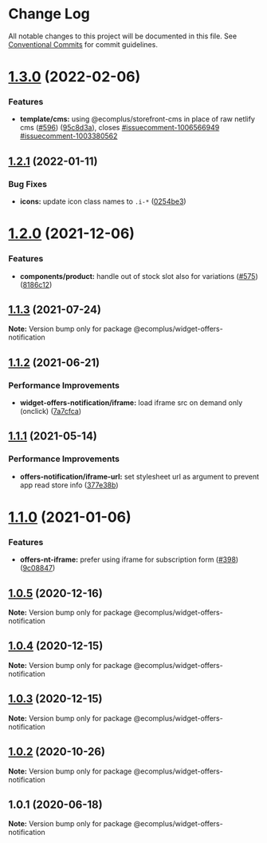 # Change Log

All notable changes to this project will be documented in this file.
See [Conventional Commits](https://conventionalcommits.org) for commit guidelines.

# [1.3.0](https://github.com/ecomplus/storefront/compare/@ecomplus/widget-offers-notification@1.2.1...@ecomplus/widget-offers-notification@1.3.0) (2022-02-06)


### Features

* **template/cms:** using @ecomplus/storefront-cms in place of raw netlify cms ([#596](https://github.com/ecomplus/storefront/issues/596)) ([95c8d3a](https://github.com/ecomplus/storefront/commit/95c8d3ab3f73b0b1dff0a1f5f45b5abfb6dddafa)), closes [#issuecomment-1006566949](https://github.com/ecomplus/storefront/issues/issuecomment-1006566949) [#issuecomment-1003380562](https://github.com/ecomplus/storefront/issues/issuecomment-1003380562)





## [1.2.1](https://github.com/ecomplus/storefront/compare/@ecomplus/widget-offers-notification@1.2.0...@ecomplus/widget-offers-notification@1.2.1) (2022-01-11)


### Bug Fixes

* **icons:** update icon class names to `.i-*` ([0254be3](https://github.com/ecomplus/storefront/commit/0254be314abfe62627135480089b7788ced43d34))





# [1.2.0](https://github.com/ecomplus/storefront/compare/@ecomplus/widget-offers-notification@1.1.3...@ecomplus/widget-offers-notification@1.2.0) (2021-12-06)


### Features

* **components/product:** handle out of stock slot also for variations ([#575](https://github.com/ecomplus/storefront/issues/575)) ([8186c12](https://github.com/ecomplus/storefront/commit/8186c1236f2075ade32b7b3ad8e6506ef465452a))






## [1.1.3](https://github.com/ecomplus/storefront/compare/@ecomplus/widget-offers-notification@1.1.2...@ecomplus/widget-offers-notification@1.1.3) (2021-07-24)

**Note:** Version bump only for package @ecomplus/widget-offers-notification






## [1.1.2](https://github.com/ecomplus/storefront/compare/@ecomplus/widget-offers-notification@1.1.1...@ecomplus/widget-offers-notification@1.1.2) (2021-06-21)


### Performance Improvements

* **widget-offers-notification/iframe:** load iframe src on demand only (onclick) ([7a7cfca](https://github.com/ecomplus/storefront/commit/7a7cfca4ef2fe59dae3cc827717a9de86b71177e))





## [1.1.1](https://github.com/ecomplus/storefront/compare/@ecomplus/widget-offers-notification@1.1.0...@ecomplus/widget-offers-notification@1.1.1) (2021-05-14)


### Performance Improvements

* **offers-notification/iframe-url:** set stylesheet url as argument to prevent app read store info ([377e38b](https://github.com/ecomplus/storefront/commit/377e38b829d3418ad0d4882388d889f95ce04c80))





# [1.1.0](https://github.com/ecomplus/storefront/compare/@ecomplus/widget-offers-notification@1.0.5...@ecomplus/widget-offers-notification@1.1.0) (2021-01-06)


### Features

* **offers-nt-iframe:** prefer using iframe for subscription form ([#398](https://github.com/ecomplus/storefront/issues/398)) ([9c08847](https://github.com/ecomplus/storefront/commit/9c088473898da9584b3348e322f2cce549f601a8))





## [1.0.5](https://github.com/ecomplus/storefront/compare/@ecomplus/widget-offers-notification@1.0.4...@ecomplus/widget-offers-notification@1.0.5) (2020-12-16)

**Note:** Version bump only for package @ecomplus/widget-offers-notification





## [1.0.4](https://github.com/ecomplus/storefront/compare/@ecomplus/widget-offers-notification@1.0.3...@ecomplus/widget-offers-notification@1.0.4) (2020-12-15)

**Note:** Version bump only for package @ecomplus/widget-offers-notification





## [1.0.3](https://github.com/ecomplus/storefront/compare/@ecomplus/widget-offers-notification@1.0.2...@ecomplus/widget-offers-notification@1.0.3) (2020-12-15)

**Note:** Version bump only for package @ecomplus/widget-offers-notification





## [1.0.2](https://github.com/ecomplus/storefront/compare/@ecomplus/widget-offers-notification@1.0.1...@ecomplus/widget-offers-notification@1.0.2) (2020-10-26)

**Note:** Version bump only for package @ecomplus/widget-offers-notification





## 1.0.1 (2020-06-18)

**Note:** Version bump only for package @ecomplus/widget-offers-notification
